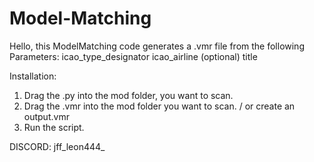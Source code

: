 # Model-Matching
Hello,
this ModelMatching code generates a .vmr file from the following Parameters:
icao_type_designator
icao_airline (optional)
title


Installation:
1. Drag the .py into the mod folder, you want to scan.
2. Drag the .vmr into the mod folder you want to scan. / or create an output.vmr
3. Run the script.

DISCORD: 
jff_leon444_
